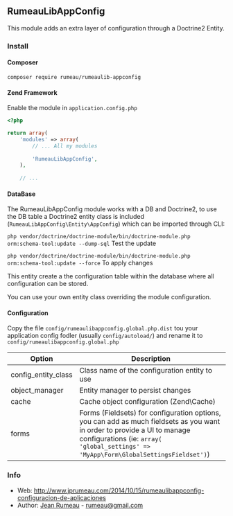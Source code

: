 ## RumeauLibAppConfig ##

This module adds an extra layer of configuration through a Doctrine2 Entity.

### Install ###

#### Composer ####

```composer require rumeau/rumeaulib-appconfig```

#### Zend Framework ####

Enable the module in `application.config.php`

```php
<?php

return array(
    'modules' => array(
        // ... All my modules
        
        'RumeauLibAppConfig',
    ),
    
    // ...
```

#### DataBase ####

The RumeauLibAppConfig module works with a DB and Doctrine2, to use the DB table
a Doctrine2 entity class is included (`RumeauLibAppConfig\Entity\AppConfig`) which can
be imported through CLI:
 
`php vendor/doctrine/doctrine-module/bin/doctrine-module.php orm:schema-tool:update --dump-sql` Test the update

`php vendor/doctrine/doctrine-module/bin/doctrine-module.php orm:schema-tool:update --force` To apply changes

This entity create a the configuration table within the database where all configuration can be stored.

You can use your own entity class overriding the module configuration.

#### Configuration ####

Copy the file `config/rumeaulibappconfig.global.php.dist` tou your application config fodler (usually `config/autoload/`) and rename it to `config/rumeaulibappconfig.global.php`

|Option|Description|
|-------------------|-------------------------------------------------------------------------------|
|config_entity_class|Class name of the configuration entity to use|
|object_manager|Entity manager to persist changes|
|cache|Cache object configuration (Zend\Cache)
|forms|Forms (Fieldsets) for configuration options, you can add as much fieldsets as you want in order to provide a UI to manage configurations (ie: `array( 'global_settings' => 'MyApp\Form\GlobalSettingsFieldset')`)|

### Info ###

* Web: http://www.jprumeau.com/2014/10/15/rumeaulibappconfig-configuracion-de-aplicaciones
* Author: [Jean Rumeau](http://www.jprumeau.com/) - <rumeau@gmail.com> 
